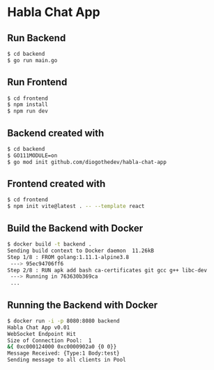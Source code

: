 # Habla Chat App

## Run Backend
```bash
$ cd backend
$ go run main.go
```
## Run Frontend
```bash
$ cd frontend
$ npm install
$ npm run dev
```
## Backend created with
```bash
$ cd backend
$ GO111MODULE=on
$ go mod init github.com/diogothedev/habla-chat-app
```
## Frontend created with
```bash
$ cd frontend
$ npm init vite@latest . -- --template react
```
## Build the Backend with Docker
```bash
$ docker build -t backend .
Sending build context to Docker daemon  11.26kB
Step 1/8 : FROM golang:1.11.1-alpine3.8
 ---> 95ec94706ff6
Step 2/8 : RUN apk add bash ca-certificates git gcc g++ libc-dev
 ---> Running in 763630b369ca
 ...
```
## Running the Backend with Docker
```bash
$ docker run -i -p 8080:8080 backend
Habla Chat App v0.01
WebSocket Endpoint Hit
Size of Connection Pool:  1
&{ 0xc000124000 0xc0000902a0 {0 0}}
Message Received: {Type:1 Body:test}
Sending message to all clients in Pool
```